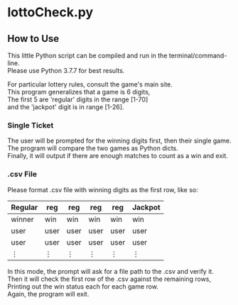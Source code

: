 # lottoCheck.py

## How to Use

This little Python script can be compiled and run in the terminal/command-line.   
Please use Python 3.7.7 for best results.  

For particular lottery rules, consult the game's main site.  
This program generalizes that a game is 6 digits,   
The first 5 are 'regular' digits in the range [1-70]  
and the 'jackpot' digit is in range [1-26].
### Single Ticket
The user will be prompted for the winning digits first, then their single game.  
The program will compare the two games as Python dicts.  
Finally, it will output if there are enough matches to count as a win and exit.
### .csv File
Please format .csv file with winning digits as the first row, like so:  

Regular | reg| reg| reg | reg| Jackpot
--- | --- | --- | --- | --- | ---
winner | win | win | win | win | win |
user | user | user | user | user | user |
user | user | user | user | user | user |
⋮|⋮ | ⋮ |⋮ | ⋮ |⋮ |

In this mode, the prompt will ask for a file path to the .csv and verify it.   
Then it will check the first row of the .csv against the remaining rows,   
Printing out the win status each for each game row.  
Again, the program will exit.